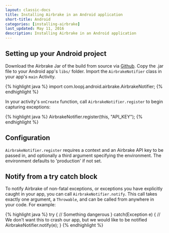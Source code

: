 ```yaml
---
layout: classic-docs
title: Installing Airbrake in an Android application
short-title: Android
categories: [installing-airbrake]
last_updated: May 11, 2016
description: Installing Airbrake in an Android application
---
```


## Setting up your Android project
Download the Airbrake Jar of the build from source via
[Github](https://github.com/airbrake/airbrake-android).
Copy the .jar file to your Android app's `libs/` folder.
Import the `AirbrakeNotifier` class in your app's `main` Activity.

{% highlight java %}
import com.loopj.android.airbrake.AirbrakeNotifier;
{% endhighlight %}

In your activity's `onCreate` function, call `AirbrakeNotifier.register` to
begin capturing exceptions:

{% highlight java %}
AirbrakeNotifier.register(this, "API_KEY");
{% endhighlight %}

## Configuration
`AirbrakeNotifier.register` requires a context and an Airbrake API key to
be passed in, and optionally a third argument specifying the environment. The
environment defaults to 'production' if not set.

## Notify from a try catch block
To notify Airbrake of non-fatal exceptions, or exceptions you have explicitly
caught in your app, you can call `AirbrakeNotifier.notify`. This call takes
exactly one argument, a `Throwable`, and can be called from anywhere in your
code. For example:

{% highlight java %}
try {
  // Something dangerous
} catch(Exception e) {
  // We don't want this to crash our app, but we would like to be notified
  AirbrakeNotifier.notify(e);
}
{% endhighlight %}
